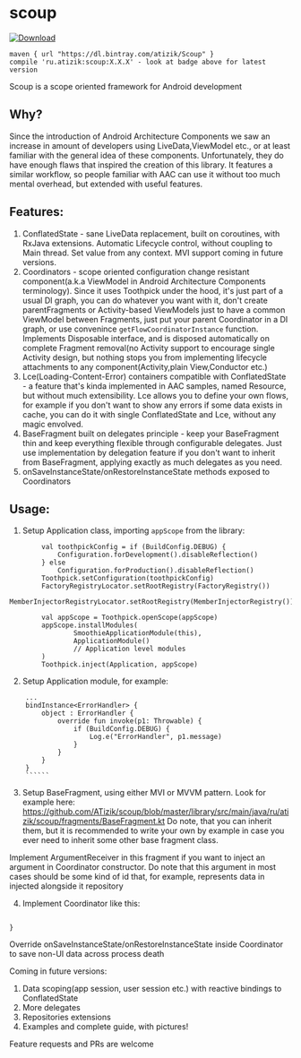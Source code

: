 # scoup
[ ![Download](https://api.bintray.com/packages/atizik/Scoup/scoup/images/download.svg) ](https://bintray.com/atizik/Scoup/scoup/_latestVersion)

```
maven { url "https://dl.bintray.com/atizik/Scoup" }
compile 'ru.atizik:scoup:X.X.X' - look at badge above for latest version
```

Scoup is a scope oriented framework for Android development

## Why?
Since the introduction of Android Architecture Components we saw an increase in amount of developers using LiveData,ViewModel etc., or at least familiar with the general idea of these components. Unfortunately, they do have enough flaws that inspired the creation of this library. It features a similar workflow, so people familiar with AAC can use it without too much mental overhead, but extended with useful features.  

## Features:
1. ConflatedState - sane LiveData replacement, built on coroutines, with RxJava extensions. Automatic Lifecycle control, without coupling to Main thread. Set value from any context. MVI support coming in future versions.
2. Coordinators - scope oriented configuration change resistant component(a.k.a ViewModel in Android Architecture Components terminology). Since it uses Toothpick under the hood, it's just part of a usual DI graph, you can do whatever you want with it, don't create parentFragments or Activity-based ViewModels just to have a common ViewModel between Fragments, just put your parent Coordinator in a DI graph, or use convenince `getFlowCoordinatorInstance` function. Implements Disposable interface, and is disposed automatically on complete Fragment removal(no Activity support to encourage single Activity design, but nothing stops you from implementing lifecycle attachments to any component(Activity,plain View,Conductor etc.)
3. Lce(Loading-Content-Error) containers compatible with ConflatedState - a feature that's kinda implemented in AAC samples, named Resource, but without much extensibility. Lce allows you to define your own flows, for example if you don't want to show any errors if some data exists in cache, you can do it with single ConflatedState and Lce, without any magic envolved. 
4. BaseFragment built on delegates principle - keep your BaseFragment thin and keep everything flexible through configurable delegates. Just use implementation by delegation feature if you don't want to inherit from BaseFragment, applying exactly as much delegates as you need.
5. onSaveInstanceState/onRestoreInstanceState methods exposed to Coordinators


## Usage:
1. Setup Application class, importing `appScope` from the library:
```
        val toothpickConfig = if (BuildConfig.DEBUG) {
            Configuration.forDevelopment().disableReflection()
        } else
            Configuration.forProduction().disableReflection()
        Toothpick.setConfiguration(toothpickConfig)
        FactoryRegistryLocator.setRootRegistry(FactoryRegistry())
        MemberInjectorRegistryLocator.setRootRegistry(MemberInjectorRegistry())

        val appScope = Toothpick.openScope(appScope)
        appScope.installModules(
                SmoothieApplicationModule(this),
                ApplicationModule()
                // Application level modules
        )
        Toothpick.inject(Application, appScope)
```

2. Setup Application module, for example:
```ApplicationModule() = module {
    ...
    bindInstance<ErrorHandler> {
        object : ErrorHandler {
            override fun invoke(p1: Throwable) {
                if (BuildConfig.DEBUG) {
                    Log.e("ErrorHandler", p1.message)
                }
            }
        }
    }
    ``````
``````

3. Setup BaseFragment, using either MVI or MVVM pattern. 
Look for example here: https://github.com/ATizik/scoup/blob/master/library/src/main/java/ru/atizik/scoup/fragments/BaseFragment.kt
Do note, that you can inherit them, but it is recommended to write your own by example in case you ever need to inherit some other base fragment class.

Implement ArgumentReceiver in this fragment if you want to inject an argument in Coordinator constructor. Do note that this argument in most cases should be some kind of id that, for example, represents data in injected alongside it repository



4. Implement Coordinator like this:
```class ExampleCoordinator @Inject constructor(errorHandler: ErrorHandler) : BaseCoordinator(errorHandler) {

}
```
Override onSaveInstanceState/onRestoreInstanceState inside Coordinator to save non-UI data across process death



Coming in future versions:
1. Data scoping(app session, user session etc.) with reactive bindings to ConflatedState
2. More delegates
3. Repositories extensions
4. Examples and complete guide, with pictures!

Feature requests and PRs are welcome
